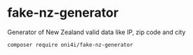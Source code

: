 # fake-nz-generator

Generator of New Zealand valid data like IP, zip code and city

`composer require oni4i/fake-nz-generator`
